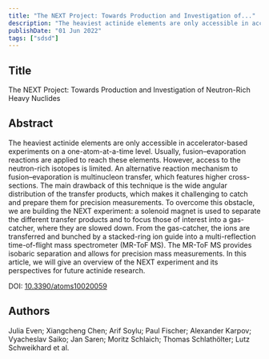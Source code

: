 ```yaml
---
title: "The NEXT Project: Towards Production and Investigation of..."
description: "The heaviest actinide elements are only accessible in accelerator-based experiments on a one-atom-at-a-time level."
publishDate: "01 Jun 2022"
tags: ["sdsd"]
---
```


## Title
The NEXT Project: Towards Production and Investigation of Neutron-Rich Heavy Nuclides

## Abstract
The heaviest actinide elements are only accessible in accelerator-based experiments on a one-atom-at-a-time level. Usually, fusion–evaporation reactions are applied to reach these elements. However, access to the neutron-rich isotopes is limited. An alternative reaction mechanism to fusion–evaporation is multinucleon transfer, which features higher cross-sections. The main drawback of this technique is the wide angular distribution of the transfer products, which makes it challenging to catch and prepare them for precision measurements. To overcome this obstacle, we are building the NEXT experiment: a solenoid magnet is used to separate the different transfer products and to focus those of interest into a gas-catcher, where they are slowed down. From the gas-catcher, the ions are transferred and bunched by a stacked-ring ion guide into a multi-reflection time-of-flight mass spectrometer (MR-ToF MS). The MR-ToF MS provides isobaric separation and allows for precision mass measurements. In this article, we will give an overview of the NEXT experiment and its perspectives for future actinide research. 

DOI: [10.3390/atoms10020059](https://www.mdpi.com/2218-2004/10/2/59)


## Authors
Julia Even; Xiangcheng Chen; Arif Soylu; Paul Fischer; Alexander Karpov; Vyacheslav Saiko; Jan Saren; Moritz Schlaich; Thomas Schlathölter; Lutz Schweikhard et al.

